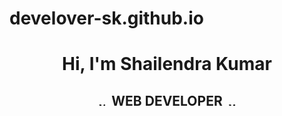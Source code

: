 # develover-sk.github.io
<h1 align="center">Hi, I'm Shailendra Kumar</h1>
<h2 align="center"><img src="https://cdn1.iconfinder.com/data/icons/seo-and-web-development-6/32/development_globe_sphere-32.png" alt="web" style="width=10px;height:10px;"></img>&nbsp;&nbsp;WEB DEVELOPER&nbsp;&nbsp;<img src="https://cdn1.iconfinder.com/data/icons/seo-and-web-development-6/32/development_globe_sphere-32.png" alt="web" style="width=10px;height:10px;"></img>
</h2>
